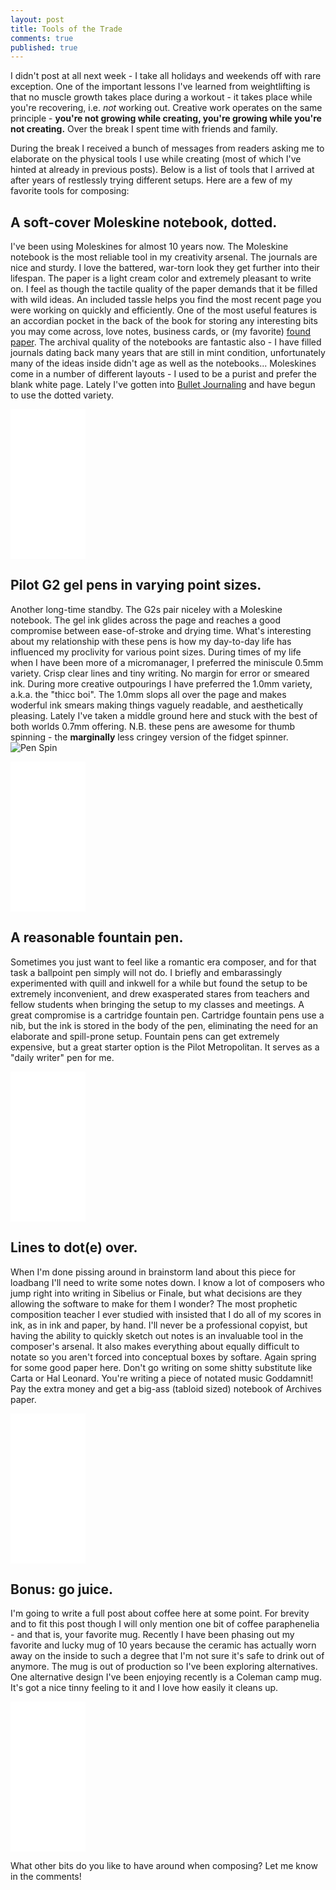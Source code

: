 ```yaml
---
layout: post
title: Tools of the Trade
comments: true
published: true
---
```


I didn't post at all next week - I take all holidays and weekends off with rare exception. One of the important lessons I've learned from weightlifting is that no muscle growth takes place during a workout - it takes place while you're recovering, i.e. *not* working out. Creative work operates on the same principle - **you're not growing while creating, you're growing while you're not creating.** Over the break I spent time with friends and family.

During the break I received a bunch of messages from readers asking me to elaborate on the physical tools I use while creating (most of which I've hinted at already in previous posts). Below is a list of tools that I arrived at after years of restlessly trying different setups. Here are a few of my favorite tools for composing:

## A soft-cover Moleskine notebook, dotted.

I've been using Moleskines for almost 10 years now. The Moleskine notebook is the most reliable tool in my creativity arsenal. The journals are nice and sturdy. I love the battered, war-torn look they get further into their lifespan. The paper is a light cream color and extremely pleasant to write on. I feel as though the tactile quality of the paper demands that it be filled with wild ideas. An included tassle helps you find the most recent page you were working on quickly and efficiently. One of the most useful features is an accordian pocket in the back of the book for storing any interesting bits you may come across, love notes, business cards, or (my favorite) [found paper](https://www.reddit.com/r/FoundPaper/). The archival quality of the notebooks are fantastic also - I have filled journals dating back many years that are still in mint condition, unfortunately many of the ideas inside didn't age as well as the notebooks... Moleskines come in a number of different layouts - I used to be a purist and prefer the blank white page. Lately I've gotten into [Bullet Journaling](http://bulletjournal.com/) and have begun to use the dotted variety.

<iframe style="width:120px;height:240px;" marginwidth="0" marginheight="0" scrolling="no" frameborder="0" src="//ws-na.amazon-adsystem.com/widgets/q?ServiceVersion=20070822&OneJS=1&Operation=GetAdHtml&MarketPlace=US&source=ss&ref=as_ss_li_til&ad_type=product_link&tracking_id=simsies-blog-20&marketplace=amazon&region=US&placement=8867323679&asins=8867323679&linkId=b994bf97f12f9ef49bfdba41a09d61ae&show_border=true&link_opens_in_new_window=true"></iframe>

## Pilot G2 gel pens in varying point sizes.

Another long-time standby. The G2s pair niceley with a Moleskine notebook. The gel ink glides across the page and reaches a good compromise between ease-of-stroke and drying time. What's interesting about my relationship with these pens is how my day-to-day life has influenced my proclivity for various point sizes. During times of my life when I have been more of a micromanager, I preferred the miniscule 0.5mm variety. Crisp clear lines and tiny writing. No margin for error or smeared ink. During more creative outpourings I have preferred the 1.0mm variety, a.k.a. the "thicc boi". The 1.0mm slops all over the page and makes woderful ink smears making things vaguely readable, and aesthetically pleasing. Lately I've taken a middle ground here and stuck with the best of both worlds 0.7mm offering. N.B. these pens are awesome for thumb spinning - the **marginally** less cringey version of the fidget spinner. ![Pen Spin](https://simsi.es/blog/public/penflip.gif)

<iframe style="width:120px;height:240px;" marginwidth="0" marginheight="0" scrolling="no" frameborder="0" src="//ws-na.amazon-adsystem.com/widgets/q?ServiceVersion=20070822&OneJS=1&Operation=GetAdHtml&MarketPlace=US&source=ss&ref=as_ss_li_til&ad_type=product_link&tracking_id=simsies-blog-20&marketplace=amazon&region=US&placement=B001E6D3W6&asins=B001E6D3W6&linkId=adc896eba92c0b5c2193ddc2ce7ad26d&show_border=true&link_opens_in_new_window=true"></iframe>

## A reasonable fountain pen.

Sometimes you just want to feel like a romantic era composer, and for that task a ballpoint pen simply will not do. I briefly and embarassingly experimented with quill and inkwell for a while but found the setup to be extremely inconvenient, and drew exasperated stares from teachers and fellow students when bringing the setup to my classes and meetings. A great compromise is a cartridge fountain pen. Cartridge fountain pens use a nib, but the ink is stored in the body of the pen, eliminating the need for an elaborate and spill-prone setup. Fountain pens can get extremely expensive, but a great starter option is the Pilot Metropolitan. It serves as a "daily writer" pen for me.

<iframe style="width:120px;height:240px;" marginwidth="0" marginheight="0" scrolling="no" frameborder="0" src="//ws-na.amazon-adsystem.com/widgets/q?ServiceVersion=20070822&OneJS=1&Operation=GetAdHtml&MarketPlace=US&source=ss&ref=as_ss_li_til&ad_type=product_link&tracking_id=simsies-blog-20&marketplace=amazon&region=US&placement=B009X9Z0OA&asins=B009X9Z0OA&linkId=c9e2ed9c41adfcb2a635bc69e58ff7c1&show_border=true&link_opens_in_new_window=true"></iframe>

## Lines to dot(e) over.

When I'm done pissing around in brainstorm land about this piece for loadbang I'll need to write some notes down. I know a lot of composers who jump right into writing in Sibelius or Finale, but what decisions are they allowing the software to make for them I wonder? The most prophetic composition teacher I ever studied with insisted that I do all of my scores in ink, as in ink and paper, by hand. I'll never be a professional copyist, but having the ability to quickly sketch out notes is an invaluable tool in the composer's arsenal. It also makes everything about equally difficult to notate so you aren't forced into conceptual boxes by softare. Again spring for some good paper here. Don't go writing on some shitty substitute like Carta or Hal Leonard. You're writing a piece of notated music Goddamnit! Pay the extra money and get a big-ass (tabloid sized) notebook of Archives paper.

<iframe style="width:120px;height:240px;" marginwidth="0" marginheight="0" scrolling="no" frameborder="0" src="//ws-na.amazon-adsystem.com/widgets/q?ServiceVersion=20070822&OneJS=1&Operation=GetAdHtml&MarketPlace=US&source=ss&ref=as_ss_li_til&ad_type=product_link&tracking_id=simsies-blog-20&marketplace=amazon&region=US&placement=B004FEF4CG&asins=B004FEF4CG&linkId=c54003e983be8118b7ff7559e03227fb&show_border=true&link_opens_in_new_window=true"></iframe>

## Bonus: go juice.

I'm going to write a full post about coffee here at some point. For brevity and to fit this post though I will only mention one bit of coffee paraphenelia - and that is, your favorite mug. Recently I have been phasing out my favorite and lucky mug of 10 years because the ceramic has actually worn away on the inside to such a degree that I'm not sure it's safe to drink out of anymore. The mug is out of production so I've been exploring alternatives. One alternative design I've been enjoying recently is a Coleman camp mug. It's got a nice tinny feeling to it and I love how easily it cleans up.

<iframe style="width:120px;height:240px;" marginwidth="0" marginheight="0" scrolling="no" frameborder="0" src="//ws-na.amazon-adsystem.com/widgets/q?ServiceVersion=20070822&OneJS=1&Operation=GetAdHtml&MarketPlace=US&source=ss&ref=as_ss_li_til&ad_type=product_link&tracking_id=simsies-blog-20&marketplace=amazon&region=US&placement=B0009PUR72&asins=B0009PUR72&linkId=e29322c9060f41ad561d843664c8b5a1&show_border=true&link_opens_in_new_window=true"></iframe>

What other bits do you like to have around when composing? Let me know in the comments!

